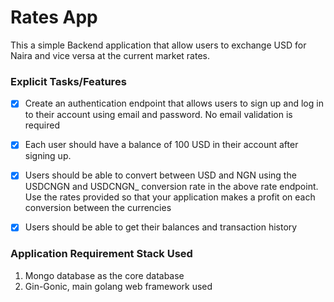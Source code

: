 # Rates App
This a simple Backend application that allow users to exchange USD for Naira and vice versa at the current market rates.


### Explicit Tasks/Features
- [x] Create an authentication endpoint that allows users to sign up and log in to their account using email and password. No email validation is required
- [x] Each user should have a balance of 100 USD in their account after signing up.
- [x] Users should be able to convert between USD and NGN using the USDCNGN and USDCNGN_ conversion rate in the above rate endpoint. Use the rates provided so that your        application makes a profit on each conversion between the currencies
- [x]  Users should be able to get their balances and transaction history


### Application Requirement Stack Used
1. Mongo database as the core database
2. Gin-Gonic, main golang web framework used